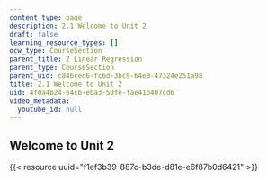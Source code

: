 ```yaml
---
content_type: page
description: 2.1 Welcome to Unit 2
draft: false
learning_resource_types: []
ocw_type: CourseSection
parent_title: 2 Linear Regression
parent_type: CourseSection
parent_uid: c846ced6-fc6d-3bc9-64e0-47324e251a98
title: 2.1 Welcome to Unit 2
uid: 4f0a4b24-64cb-eba3-50fe-fae41b407cd6
video_metadata:
  youtube_id: null
---
```

## Welcome to Unit 2

{{< resource uuid="f1ef3b39-887c-b3de-d81e-e6f87b0d6421" >}}